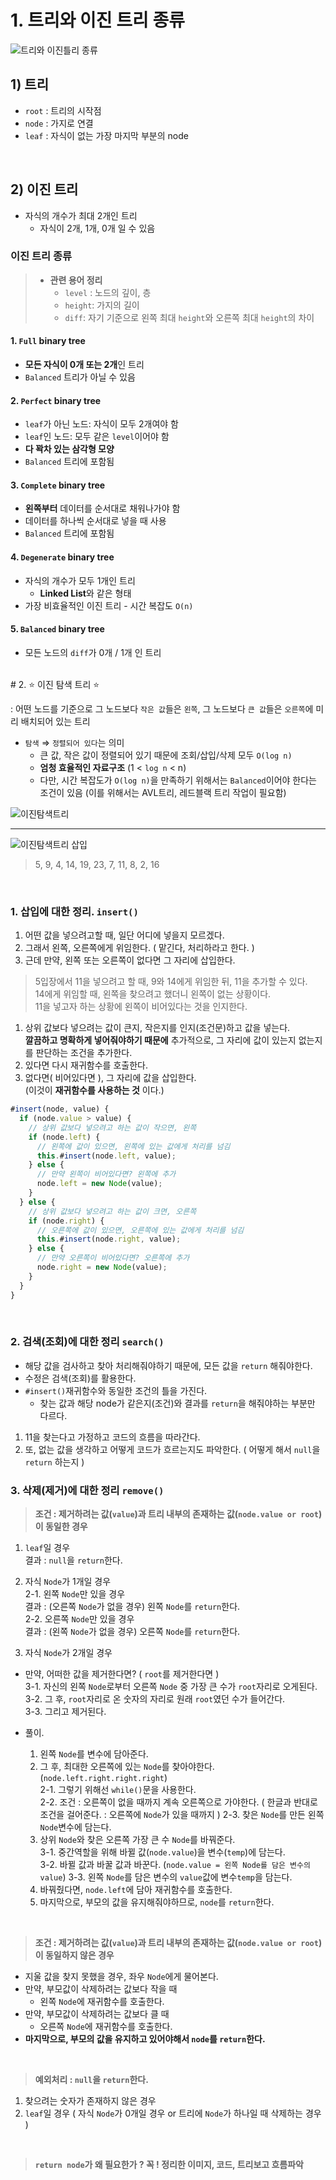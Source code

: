 # 1. 트리와 이진 트리 종류

![트리와 이진틀리 종류](/자료구조/images/treeandbinarytree.png)

## 1) 트리

- `root` : 트리의 시작점
- `node` : 가지로 연결
- `leaf` : 자식이 없는 가장 마지막 부분의 node

<br/>

## 2) 이진 트리

- 자식의 개수가 최대 2개인 트리
  - 자식이 2개, 1개, 0개 일 수 있음

### 이진 트리 종류

> - **관련 용어 정리**
>   - `level` : 노드의 깊이, 층
>   - `height`: 가지의 길이
>   - `diff`: 자기 기준으로 왼쪽 최대 `height`와 오른쪽 최대 `height`의 차이

#### 1. `Full` binary tree

- **모든 자식이 0개 또는 2개**인 트리
- `Balanced` 트리가 아닐 수 있음

#### 2. `Perfect` binary tree

- `leaf`가 아닌 노드: 자식이 모두 2개여야 함
- `leaf`인 노드: 모두 같은 `level`이어야 함
- **다 꽉차 있는 삼각형 모양**
- `Balanced` 트리에 포함됨

#### 3. `Complete` binary tree

- **왼쪽부터** 데이터를 순서대로 채워나가야 함
- 데이터를 하나씩 순서대로 넣을 때 사용
- `Balanced` 트리에 포함됨

#### 4. `Degenerate` binary tree

- 자식의 개수가 모두 1개인 트리
  - **Linked List**와 같은 형태
- 가장 비효율적인 이진 트리 - 시간 복잡도 `O(n)`

#### 5. `Balanced` binary tree

- 모든 노드의 `diff`가 0개 / 1개 인 트리

<br/>
# 2. ⭐️ 이진 탐색 트리 ⭐️

: 어떤 노드를 기준으로 그 노드보다 `작은 값`들은 `왼쪽`, 그 노드보다 `큰 값`들은 `오른쪽`에 미리 배치되어 있는 트리

- `탐색` ⇒ `정렬되어 있다`는 의미
  - 큰 값, 작은 값이 정렬되어 있기 때문에 조회/삽입/삭제 모두 `O(log n)`
  - **엄청 효율적인 자료구조** (1 < `log n` < n)
  - 다만, 시간 복잡도가 `O(log n)`을 만족하기 위해서는 `Balanced`이어야 한다는 조건이 있음 (이를 위해서는 AVL트리, 레드블랙 트리 작업이 필요함)

![이진탐색트리](/자료구조/images/binarysearchtree.png)

---

![이진탐색트리 삽입](/자료구조/images/binarysearchtree_img.png)

> 5, 9, 4, 14, 19, 23, 7, 11, 8, 2, 16

<br/>

### 1. 삽입에 대한 정리. `insert()`

1. 어떤 값을 넣으려고할 때, 일단 어디에 넣을지 모르겠다.
2. 그래서 왼쪽, 오른쪽에게 위임한다. ( 맡긴다, 처리하라고 한다. )
3. 근데 만약, 왼쪽 또는 오른쪽이 없다면 그 자리에 삽입한다.

> 5입장에서 11을 넣으려고 할 때, 9와 14에게 위임한 뒤, 11을 추가할 수 있다.<br/>
> 14에게 위임할 때, 왼쪽을 찾으려고 했더니 왼쪽이 없는 상황이다.<br/>
> 11을 넣고자 하는 상황에 왼쪽이 비어있다는 것을 인지한다.

1. 상위 값보다 넣으려는 값이 큰지, 작은지를 인지(조건문)하고 값을 넣는다.<br/>
   **깔끔하고 명확하게 넣어줘야하기 때문에** 추가적으로, 그 자리에 값이 있는지 없는지를 판단하는 조건을 추가한다.
2. 있다면 다시 재귀함수를 호출한다.
3. 없다면( 비어있다면 ), 그 자리에 값을 삽입한다.<br/>
   (이것이 **재귀함수를 사용하는 것** 이다.)

```javascript
#insert(node, value) {
  if (node.value > value) {
    // 상위 값보다 넣으려고 하는 값이 작으면, 왼쪽
    if (node.left) {
      // 왼쪽에 값이 있으면, 왼쪽에 있는 값에게 처리를 넘김
      this.#insert(node.left, value);
    } else {
      // 만약 왼쪽이 비어있다면? 왼쪽에 추가
      node.left = new Node(value);
    }
  } else {
    // 상위 값보다 넣으려고 하는 값이 크면, 오른쪽
    if (node.right) {
      // 오른쪽에 값이 있으면, 오른쪽에 있는 값에게 처리를 넘김
      this.#insert(node.right, value);
    } else {
      // 만약 오른쪽이 비어있다면? 오른쪽에 추가
      node.right = new Node(value);
    }
  }
}
```

<br/>

### 2. 검색(조회)에 대한 정리 `search()`

- 해당 값을 검사하고 찾아 처리해줘야하기 때문에, 모든 값을 `return` 해줘야한다.
- 수정은 검색(조회)를 활용한다.
- `#insert()`재귀함수와 동일한 조건의 틀을 가진다.
  - 찾는 값과 해당 node가 같은지(조건)와 결과를 `return`을 해줘야하는 부분만 다르다.

1. 11을 찾는다고 가정하고 코드의 흐름을 따라간다.
2. 또, 없는 값을 생각하고 어떻게 코드가 흐르는지도 파악한다. ( 어떻게 해서 `null`을 `return` 하는지 )
   <br/>

### 3. 삭제(제거)에 대한 정리 `remove()`

> **조건 : 제거하려는 값(`value`)과 트리 내부의 존재하는 값(`node.value or root`)이 동일한 경우**

1. `leaf`일 경우<br/>
   결과 : `null`을 `return`한다.
2. 자식 `Node`가 1개일 경우<br/>
   2-1. 왼쪽 `Node`만 있을 경우<br/>
   결과 : (오른쪽 `Node`가 없을 경우) 왼쪽 `Node`를 `return`한다. <br/>
   2-2. 오른쪽 `Node`만 있을 경우<br/>
   결과 : (왼쪽 `Node`가 없을 경우) 오른쪽 `Node`를 `return`한다. <br/>

3. 자식 `Node`가 2개일 경우

- 만약, 어떠한 값을 제거한다면? ( `root`를 제거한다면 )<br/>
  3-1. 자신의 왼쪽 `Node`로부터 오른쪽 `Node` 중 가장 큰 수가 `root`자리로 오게된다.<br/>
  3-2. 그 후, `root`자리로 온 숫자의 자리로 원래 `root`였던 수가 들어간다.<br/>
  3-3. 그리고 제거된다.

- 풀이.
  1. 왼쪽 `Node`를 변수에 담아준다.
  2. 그 후, 최대한 오른쪽에 있는 `Node`를 찾아야한다. (`node.left.right.right.right`)<br/>
     2-1. 그렇기 위해선 `while()`문을 사용한다.<br/>
     2-2. 조건 : 오른쪽이 없을 때까지 계속 오른쪽으로 가야한다. ( 한글과 반대로 조건을 걸어준다. : 오른쪽에 `Node`가 있을 때까지 )
     2-3. 찾은 `Node`를 만든 왼쪽 `Node`변수에 담는다.
  3. 상위 `Node`와 찾은 오른쪽 가장 큰 수 `Node`를 바꿔준다.<br/>
     3-1. 중간역할을 위해 바뀔 값(`node.value`)을 변수(`temp`)에 담는다.<br/>
     3-2. 바뀔 값과 바꿀 값과 바꾼다. (`node.value = 왼쪽 Node를 담은 변수의 value`)
     3-3. 왼쪽 `Node`를 담은 변수의 `value`값에 변수`temp`을 담는다.
  4. 바꿔줬다면, `node.left`에 담아 재귀함수를 호출한다.
  5. 마지막으로, 부모의 값을 유지해줘야하므로, `node`를 `return`한다.

<br/>

> **조건 : 제거하려는 값(`value`)과 트리 내부의 존재하는 값(`node.value or root`)이 동일하지 않은 경우**

- 지울 값을 찾지 못했을 경우, 좌우 `Node`에게 물어본다.
- 만약, 부모값이 삭제하려는 값보다 작을 때
  - 왼쪽 `Node`에 재귀함수를 호출한다.
- 만약, 부모값이 삭제하려는 값보다 클 때
  - 오른쪽 `Node`에 재귀함수를 호출한다.
- **마지막으로, 부모의 값을 유지하고 있어야해서 `node`를 `return`한다.**

<br/>

> **예외처리 : `null`을 `return`한다.**

1. 찾으려는 숫자가 존재하지 않은 경우
2. `leaf`일 경우 ( 자식 `Node`가 0개일 경우 or 트리에 `Node`가 하나일 때 삭제하는 경우 )

<br/>

> **`return node`가 왜 필요한가 ? 꼭 ! 정리한 이미지, 코드, 트리보고 흐름파악**

<br/>
